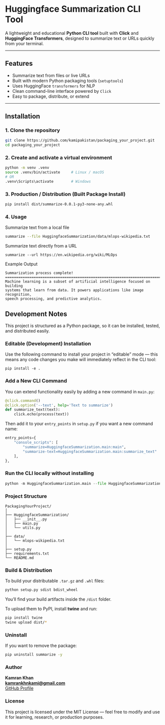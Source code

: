 # Huggingface Summarization CLI Tool

A lightweight and educational **Python CLI tool** built with **Click** and **HuggingFace Transformers**, designed to summarize text or URLs quickly from your terminal.

---

## Features

* Summarize text from files or live URLs  
* Built with modern Python packaging tools (`setuptools`)  
* Uses HuggingFace `transformers` for NLP  
* Clean command-line interface powered by `Click`  
* Easy to package, distribute, or extend  

---

## Installation

### 1. Clone the repository
```bash
git clone https://github.com/kamipakistan/packaging_your_project.git
cd packaging_your_project
```

### 2. Create and activate a virtual environment
```bash
python -m venv .venv
source .venv/bin/activate     # Linux / macOS
# OR
.venv\Scripts\activate        # Windows
```

### 3. Production / Distribution (Built Package Install)
```bash
pip install dist/summarize-0.0.1-py3-none-any.whl
```

### 4. Usage
Summarize text from a local file
```bash
summarize --file HuggingfaceSummarization/data/mlops-wikipedia.txt
```
Summarize text directly from a URL
```
summarize --url https://en.wikipedia.org/wiki/MLOps
```

Example Output
```
Summarization process complete!
================================================================================
Machine learning is a subset of artificial intelligence focused on building
systems that learn from data. It powers applications like image recognition,
speech processing, and predictive analytics.
```

## Development Notes

This project is structured as a Python package, so it can be installed, tested, and distributed easily.

### Editable (Development) Installation

Use the following command to install your project in “editable” mode — this means any code changes you make will immediately reflect in the CLI tool:
```
pip install -e .
```
### Add a New CLI Command

You can extend functionality easily by adding a new command in `main.py`:
```python
@click.command()
@click.option('--text', help='Text to summarize')
def summarize_text(text):
    click.echo(process(text))
```



Then add it to your `entry_points` in `setup.py` if you want a new command name:
```python
entry_points={
    "console_scripts": [
        "summarize=HuggingfaceSummarization.main:main",
        "summarize-text=HuggingfaceSummarization.main:summarize_text"
    ],
},
```

### Run the CLI locally without installing
```python
python -m HuggingfaceSummarization.main --file HuggingfaceSummarization/data/mlops-wikipedia.txt
```

### Project Structure
```arduino
PackagingYourProject/
│
├── HuggingfaceSummarization/
│   ├── __init__.py
│   ├── main.py
│   └── utils.py
│
├── data/
│   └── mlops-wikipedia.txt
│
├── setup.py
├── requirements.txt
└── README.md
```

### Build & Distribution

To build your distributable `.tar.gz` and `.whl` files:
```bash
python setup.py sdist bdist_wheel
```

You’ll find your build artifacts inside the `/dist` folder.

To upload them to PyPI, install **twine** and run:
```bash
pip install twine
twine upload dist/*
```


### Uninstall

If you want to remove the package:
```bash 
pip uninstall summarize -y
```


### Author
**Kamran Khan**  
**kamrankhnkami@gmail.com**  
[GitHub Profile](https://github.com/kamipakistan)

### License
This project is licensed under the MIT License — feel free to modify and use it for learning, research, or production purposes.